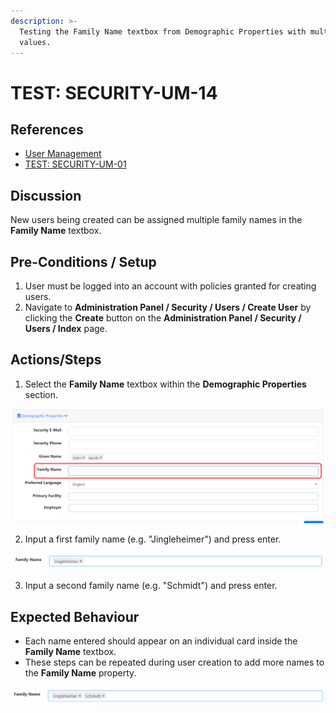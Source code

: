 ```yaml
---
description: >-
  Testing the Family Name textbox from Demographic Properties with multiple
  values.
---
```


# TEST: SECURITY-UM-14

## References

* [User Management](../../../../../operations/security-administration/user-management.md)
* [TEST: SECURITY-UM-01](test-security-um-01.md) 

## Discussion

New users being created can be assigned multiple family names in the **Family Name** textbox. 

## Pre-Conditions / Setup

1. User must be logged into an account with policies granted for creating users.
2. Navigate to **Administration Panel / Security / Users / Create User** by clicking the **Create** button on the **Administration Panel / Security / Users / Index** page.

## Actions/Steps

1. Select the **Family Name** textbox within the **Demographic Properties** section.

![](../../../../../../.gitbook/assets/image%20%28237%29.png)

2. Input a first family name \(e.g. "Jingleheimer"\) and press enter.

![](../../../../../../.gitbook/assets/image%20%28239%29.png)

3. Input a second family name \(e.g. "Schmidt"\) and press enter.

## Expected Behaviour

* Each name entered should appear on an individual card inside the **Family Name** textbox.
* These steps can be repeated during user creation to add more names to the **Family Name** property.

![](../../../../../../.gitbook/assets/image%20%28235%29.png)

